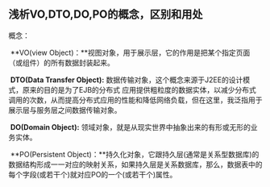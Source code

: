 ## 浅析VO,DTO,DO,PO的概念，区别和用处

概念：

​      **VO(view Object)：**视图对象，用于展示层，它的作用是把某个指定页面（或组件）的所有数据封装起来。

​     **DTO(Data Transfer Object):** 数据传输对象，这个概念来源于J2EE的设计模式，原来的目的是为了EJB的分布式 应用提供粗粒度的数据实体，以减少分布式调用的次数，从而提高分布式应用的性能和降低网络负载，但在这里，我泛指用于展示层与服务层之间数据传输对象。

​     **DO(Domain Object):** 领域对象，就是从现实世界中抽象出来的有形或无形的业务实体。

​     **PO(Persistent Object)：**持久化对象，它跟持久层(通常是关系型数据库)的数据结构形成一一对应的映射关系，如果持久层是关系数据库，那么，数据表中的每个字段(或若干个)就对应PO的一个(或若干个)属性。